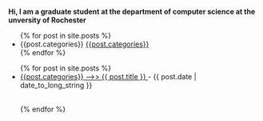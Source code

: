 <b>Hi, I am a graduate student at the department of computer science at the unversity of Rochester</b>
<ul>
  {% for post in site.posts %}
    <li>
   {{post.categories}}
    <a href="{{ post.url }}">    
   {{post.categories}}
        </a>
    </li>
  {% endfor %}    
</ul>
<ul>
  {% for post in site.posts %}
   <li>
    <a href="{{ post.url }}">    
   {{post.categories}} -->> {{ post.title }}
        </a>
        - <time datetime="{{ post.date | date: "%Y-%m-%d" }}">{{ post.date | date_to_long_string }}</time>
      </li>
      <br />
        
    
  {% endfor %}
</ul>
